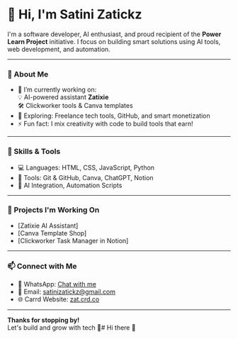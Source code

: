 # 👋 Hi, I'm Satini Zatickz

I'm a software developer, AI enthusiast, and proud recipient of the **Power Learn Project** initiative. I focus on building smart solutions using AI tools, web development, and automation.

---

### 🌟 About Me
- 🔭 I’m currently working on:  
  💡 AI-powered assistant **Zatixie**  
  🛠️ Clickworker tools & Canva templates  
- 🌱 Exploring: Freelance tech tools, GitHub, and smart monetization  
- ⚡ Fun fact: I mix creativity with code to build tools that earn!

---

### 🧠 Skills & Tools
- 💻 Languages: HTML, CSS, JavaScript, Python  
- 🧰 Tools: Git & GitHub, Canva, ChatGPT, Notion  
- 🤖 AI Integration, Automation Scripts

---

### 🚀 Projects I'm Working On
- [Zatixie AI Assistant]
- [Canva Template Shop]
- [Clickworker Task Manager in Notion]

---

### 📫 Connect with Me
- 💬 WhatsApp: [Chat with me](https://wa.me/254710468473)
- 📧 Email: satinizatickz@gmail.com 
- 🌐 Carrd Website: [zat.crd.co](https://zat.crd.co/)

---

**Thanks for stopping by!**  
Let's build and grow with tech 🚀# Hi there 👋

<!--
**satinizatickz/satinizatickz** is a ✨ _special_ ✨ repository because its `README.md` (this file) appears on your GitHub profile.

Here are some ideas to get you started:

- 🔭 I’m currently working on ...
- 🌱 I’m currently learning ...
- 👯 I’m looking to collaborate on ...
- 🤔 I’m looking for help with ...
- 💬 Ask me about ...
- 📫 How to reach me: ...
- 😄 Pronouns: ...
- ⚡ Fun fact: ...
-->
